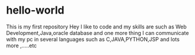 # hello-world
This is my first repository
Hey I like to code and my skills are 
such as Web Development,Java,oracle database
and one more thing I can communicate with my pc in several languages such as
C,JAVA,PYTHON,JSP and lots more ,.....etc
